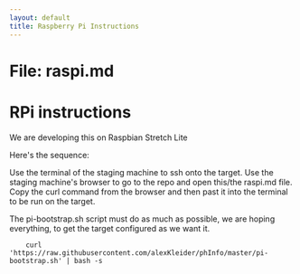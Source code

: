 ```yaml
---
layout: default
title: Raspberry Pi Instructions
---
```


# File: raspi.md
# RPi instructions

We are developing this on Raspbian Stretch Lite

Here's the sequence:

Use the terminal of the staging machine to ssh onto the target.
Use the staging machine's browser to go to the repo and open this/the raspi.md file.
Copy the curl command from the browser and then past it into the terminal to be run on the target.

The pi-bootstrap.sh script must do as much as possible, we are hoping
everything, to get the target configured as we want it.

        curl 'https://raw.githubusercontent.com/alexKleider/phInfo/master/pi-bootstrap.sh' | bash -s



